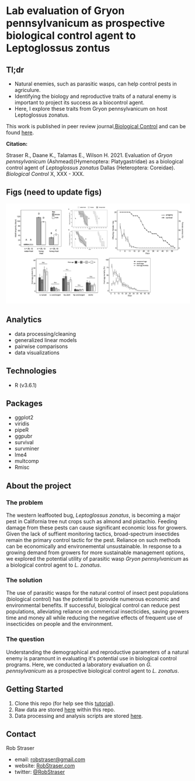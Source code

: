 # Lab evaluation of Gryon pennsylvanicum as prospective biological control agent to Leptoglossus zontus

## Tl;dr

* Natural enemies, such as parasitic wasps, can help control pests in agriculure. 
* Identifying the biology and reproductive traits of a natural enemy is important to project its success as a biocontrol agent. 
* Here, I explore these traits from Gryon pennsylvanicum on host Leptoglossus zonatus.

This work is published in peer review journal,[Biological Control](https://www.journals.elsevier.com/biological-control) and can be found [here](https://www.journals.elsevier.com/biological-control).

**Citation:**

Straser R., Daane K., Talamas E., Wilson H. 2021. Evaluation of _Gryon pennsylvanicum_ (Ashmead)(Hymenoptera: Platygastridae) as a biological control agent of _Leptoglossus zonatus_ Dallas (Heteroptera: Coreidae). _Biological Control_ X, XXX - XXX.


## Figs (need to update figs)
![total.figs](https://github.com/rstraser/Gryon_biocontrol_eval/blob/main/figures/total.figs.jpg)


## Analytics
* data processing/cleaning
* generalized linear models
* pairwise comparisons
* data visualizations

## Technologies
* R (v3.6.1)

## Packages
* ggplot2
* viridis
* pipeR
* ggpubr
* survival
* survminer
* lme4
* multcomp
* Rmisc


## About the project

### The problem

The western leaffooted bug, _Leptoglossus zonatus_, is becoming a major pest in California tree nut crops such as almond and pistachio. Feeding damage from these pests can cause significant economic loss for growers. Given the lack of suffient monitoring tactics, broad-spectrum insectides remain the primary control tactic for the pest. Reliance on such methods can be economically and environemental unsustainable. In response to a growing demand from growers for more sustainable management options, we explored the potential utility of parasitic wasp _Gryon pennsylvanicum_ as a biological control agent to _L. zonatus_.

### The solution 

The use of parasitic wasps for the natural control of insect pest populations (biological control) has the potential to provide numerous economic and environmental benefits. If successful, biological control can reduce pest populations, alleviating reliance on commerical insecticides, saving growers time and money all while reducing the negative effects of frequent use of insecticides on people and the environment. 

### The question

Understanding the demographical and reproductive parameters of a natural enemy is paramount in evaluating it's potential use in biological control programs. Here, we conducted a laboratory evaluation on _G. pennsylvanicum_ as a prospective biological control agent to _L. zonatus_.





## Getting Started

1. Clone this repo (for help see this [tutorial](https://help.github.com/articles/cloning-a-repository/)).
2. Raw data are stored [here](https://github.com/rstraser/iEval_sentiment_analysis/blob/main/data/iEval_Comments_concise.pdf) within this repo.    
3. Data processing and analysis scripts are stored [here](https://github.com/rstraser/iEval_sentiment_analysis/blob/main/Sentiment_analysis_iEvals.Rmd).


## Contact

Rob Straser
* email: robstraser@gmail.com 
* website: [RobStraser.com](https://robstraser.com)
* twitter: [@RobStraser](https://twitter.com/RobStraser) 
